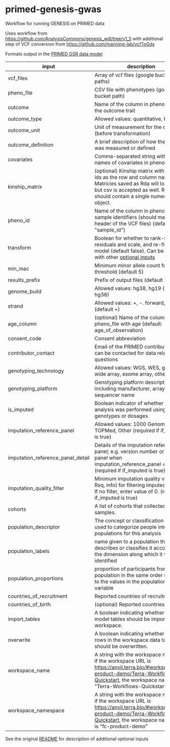 # primed-genesis-gwas
Workflow for running GENESIS on PRIMED data

Uses workflow from https://github.com/AnalysisCommons/genesis_wdl/tree/v1_5 with additional step of VCF conversion from https://github.com/manning-lab/vcfToGds

Formats output in the [PRIMED GSR data model](https://github.com/UW-GAC/primed_data_models/blob/main/PRIMED_GSR_data_model.json)

input | description
--- | ---
vcf_files | Array of vcf files (google bucket paths)
pheno_file | CSV file with phenotypes (google bucket path)
outcome | Name of the column in pheno_file with the outcome trait
outcome_type | Allowed values: quantitative, binary
outcome_unit | Unit of measurement for the outcome (before transformation)
outcome_definition | A brief description of how the outcome was measured or defined
covariates | Comma-separated string with column names of covariates in pheno_file
kinship_matrix | (optional) Kinship matrix with sample ids as the row and column names. Matricies saved as Rda will load faster, but csv is accepted as well. Rda files should contain a single numeric matrix object.
pheno_id | Name of the column in pheno_file with sample identifiers (should match the header of the VCF files) (default "sample_id")
transform | Boolean for whether to rank-normalize residuals and scale, and re-fit null model (default false). Can be paired with other [optional inputs](https://github.com/AnalysisCommons/genesis_wdl/tree/v1_5?tab=readme-ov-file#inputs)
min_mac | Minimum minor allele count for threshold (default 5)
results_prefix | Prefix of output files (default "gwas")
genome_build | Allowed values: hg38, hg19 (default hg38)
strand | Allowed values: +, -. forward, reverse (default +)
age_column | (optional) Name of the column in pheno_file with age (default: age_of_observation)
consent_code | Consent abbreviation
contributor_contact | Email of the PRIMED contributor who can be contacted for data related questions
genotyping_technology | Allowed values: WGS, WES, genome-wide array, exome array, other array
genotyping_platform | Genotyping platform description including manufacturer, array name, sequencer name
is_imputed | Boolean indicator of whether the analysis was performed using imputed genotypes or dosages
imputation_reference_panel | Allowed values: 1000 Genomes, HRC, TOPMed, Other (required if if_imputed is true)
imputation_reference_panel_detail | Details of the imputation reference panel; e.g. version number or name of panel when imputation_reference_panel = "Other" (required if if_imputed is true)
imputation_quality_filter | Minimum imputation quality value (e.g. Rsq, info) for filtering imputed variants. If no filter, enter value of 0. (required if if_imputed is true)
cohorts | A list of cohorts that collected the samples.
population_descriptor | The concept or classification scheme used to categorize people into populations for this analysis
population_labels | name given to a population that describes or classifies it according to the dimension along which it was identified
population_proportions | proportion of participants from each population in the same order mapping to the values in the population_labels variable
countries_of_recruitment | Reported countries of recruitment
countries_of_birth | (optional) Reported countries of birth
import_tables | A boolean indicating whether data model tables should be imported to the workspace.
overwrite | A boolean indicating whether existing rows in the workspace data tables should be overwritten.
workspace_name | A string with the workspace name. e.g, if the workspace URL is https://anvil.terra.bio/#workspaces/fc-product-demo/Terra-Workflows-Quickstart, the workspace name is "Terra-Workflows-Quickstart"
workspace_namespace | A string with the workspace name. e.g, if the workspace URL is https://anvil.terra.bio/#workspaces/fc-product-demo/Terra-Workflows-Quickstart, the workspace namespace is "fc-product-demo"


See the original [README](https://github.com/AnalysisCommons/genesis_wdl/blob/v1_5/README.md) for description of additional optional inputs
